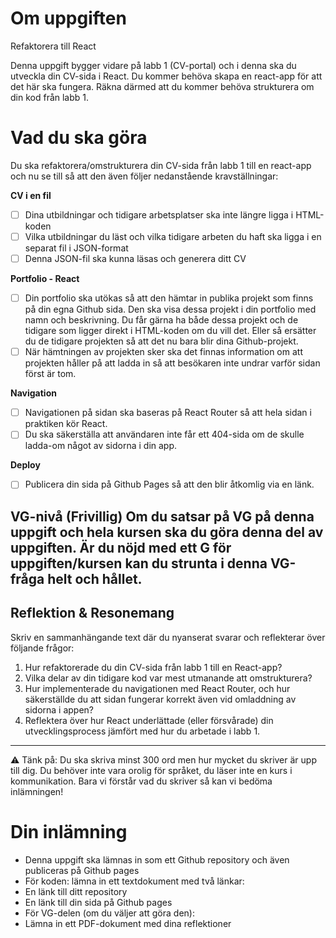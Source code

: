 # Om uppgiften
Refaktorera till React

Denna uppgift bygger vidare på labb 1 (CV-portal) och i denna ska du utveckla din CV-sida i React. Du kommer behöva skapa en react-app för att det här ska fungera. Räkna därmed att du kommer behöva strukturera om din kod från labb 1.

# Vad du ska göra
Du ska refaktorera/omstrukturera din CV-sida från labb 1 till en react-app och nu se till så att den även följer nedanstående kravställningar:

**CV i en fil**
- [ ] Dina utbildningar och tidigare arbetsplatser ska inte längre ligga i HTML-koden
- [ ] Vilka utbildningar du läst och vilka tidigare arbeten du haft ska ligga i en separat fil i JSON-format
- [ ] Denna JSON-fil ska kunna läsas och generera ditt CV

**Portfolio - React**
- [ ] Din portfolio ska utökas så att den hämtar in publika projekt som finns på din egna Github sida. Den ska visa dessa projekt i din portfolio med namn och beskrivning.
Du får gärna ha både dessa projekt och de tidigare som ligger direkt i HTML-koden om du vill det. Eller så ersätter du de tidigare projekten så att det nu bara blir dina Github-projekt.
- [ ] När hämtningen av projekten sker ska det finnas information om att projekten håller på att ladda in så att besökaren inte undrar varför sidan först är tom.

**Navigation**
- [ ] Navigationen på sidan ska baseras på React Router så att hela sidan i praktiken kör React.
- [ ] Du ska säkerställa att användaren inte får ett 404-sida om de skulle ladda-om något av sidorna i din app.

**Deploy**
- [ ] Publicera din sida på Github Pages så att den blir åtkomlig via en länk.

**VG-nivå (Frivillig)**
Om du satsar på VG på denna uppgift och hela kursen ska du göra denna del av uppgiften. Är du nöjd med ett G för uppgiften/kursen kan du strunta i denna VG-fråga helt och hållet.
---

## Reflektion & Resonemang
Skriv en sammanhängande text där du nyanserat svarar och reflekterar över följande frågor:
1. Hur refaktorerade du din CV-sida från labb 1 till en React-app?
2. Vilka delar av din tidigare kod var mest utmanande att omstrukturera?
3. Hur implementerade du navigationen med React Router, och hur säkerställde du att sidan fungerar korrekt även vid omladdning av sidorna i appen?
4. Reflektera över hur React underlättade (eller försvårade) din utvecklingsprocess jämfört med hur du arbetade i labb 1.
---

⚠️ Tänk på:
Du ska skriva minst 300 ord men hur mycket du skriver är upp till dig.
Du behöver inte vara orolig för språket, du läser inte en kurs i kommunikation. Bara vi förstår vad du skriver så kan vi bedöma inlämningen!

# Din inlämning
- Denna uppgift ska lämnas in som ett Github repository och även publiceras på Github pages
- För koden: lämna in ett textdokument med två länkar:
- En länk till ditt repository
- En länk till din sida på Github pages
- För VG-delen (om du väljer att göra den):
- Lämna in ett PDF-dokument med dina reflektioner